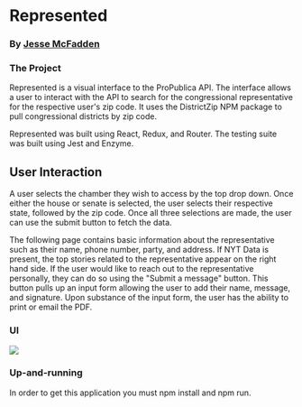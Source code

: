 # Represented

### By <a href="https://github.com/JesseMcBrennan">Jesse McFadden</a>

### The Project

Represented is a visual interface to the ProPublica API. The interface allows a user to interact with the API to search for the congressional representative for the respective user's zip code. It uses the DistrictZip NPM package to pull congressional districts by zip code.

Represented was built using React, Redux, and Router. The testing suite was built using Jest and Enzyme.

## User Interaction 

A user selects the chamber they wish to access by the top drop down. Once either the house or senate is selected, the user selects their respective state, followed by the zip code. Once all three selections are made, the user can use the submit button to fetch the data. 

The following page contains basic information about the representative such as their name, phone number, party, and address. If NYT Data is present, the top stories related to the representative appear on the right hand side. If the user would like to reach out to the representative personally, they can do so using the "Submit a message" button. This button pulls up an input form allowing the user to add their name, message, and signature. Upon substance of the input form, the user has the ability to print or email the PDF.

### UI

<img src="https://github.com/JesseMcBrennan/represented/blob/master/screencast-localhost-3000-2018.09.18-18-51-36.gif">

### Up-and-running

In order to get this application you must npm install and npm run. 
